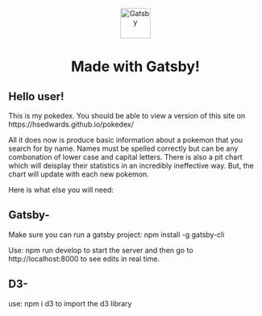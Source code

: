 <p align="center">
  <a href="https://www.gatsbyjs.com/?utm_source=starter&utm_medium=readme&utm_campaign=minimal-starter">
    <img alt="Gatsby" src="https://www.gatsbyjs.com/Gatsby-Monogram.svg" width="60" />
  </a>
</p>
<h1 align="center">
  Made with Gatsby!
</h1>

<h2>Hello user!</h2>
This is my pokedex. 
You should be able to view a version of this site on https://hsedwards.github.io/pokedex/ 

All it does now is produce basic information about a pokemon that you search for by name.
Names must be spelled correctly but can be any combonation of lower case and capital letters. There is also a pit chart which will deisplay their statistics in an incredibly ineffective way. But, the chart will update with each new pokemon.

Here is what else you will need:

<h2>Gatsby-</h2>
Make sure you can run a gatsby project: npm install -g gatsby-cli

Use: npm run develop
to start the server and then go to http://localhost:8000 to see edits in real time.

<h2>D3-</h2>
use: npm i d3
to import the d3 library
